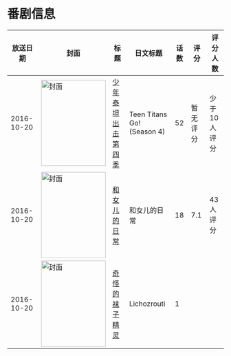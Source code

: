 # 番剧信息

|放送日期|封面|标题|日文标题|话数|评分|评分人数|
|---|---|---|---|---|---|---|
|2016-10-20|<img src="https://lain.bgm.tv/pic/cover/c/3f/09/230271_CGc34.jpg" alt="封面" style="width:150px;height:200px;object-fit:cover;">|[少年泰坦出击 第四季](https://bangumi.tv/subject/230271)|Teen Titans Go! (Season 4)|52|暂无评分|少于10人评分|
|2016-10-20|<img src="https://lain.bgm.tv/pic/cover/c/50/0e/195711_719D3.jpg" alt="封面" style="width:150px;height:200px;object-fit:cover;">|[和女儿的日常](https://bangumi.tv/subject/195711)|和女儿的日常|18|7.1|43人评分|
|2016-10-20|<img src="https://lain.bgm.tv/pic/cover/c/12/c5/480251_JTq6A.jpg" alt="封面" style="width:150px;height:200px;object-fit:cover;">|[奇怪的袜子精灵](https://bangumi.tv/subject/480251)|Lichozrouti|1|||
